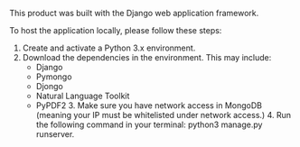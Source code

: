 This product was built with the Django web application framework.

To host the application locally, please follow these steps:
  1. Create and activate a Python 3.x environment.
  2. Download the dependencies in the environment. This may include:
      - Django
      - Pymongo
      - Djongo
      - Natural Language Toolkit
      - PyPDF2
    3. Make sure you have network access in MongoDB (meaning your IP must be
      whitelisted under network access.)
    4. Run the following command in your terminal: python3 manage.py runserver.
